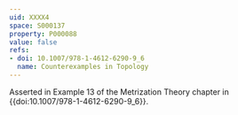```yaml
---
uid: XXXX4
space: S000137
property: P000088
value: false
refs:
- doi: 10.1007/978-1-4612-6290-9_6
  name: Counterexamples in Topology
---
```


Asserted in Example 13 of the Metrization Theory chapter
in {{doi:10.1007/978-1-4612-6290-9_6}}.
